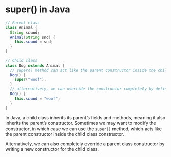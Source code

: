 # super() in Java

```java
// Parent class
class Animal {
  String sound;
  Animal(String snd) {
    this.sound = snd;
  }
}
 
// Child class
class Dog extends Animal { 
  // super() method can act like the parent constructor inside the child class constructor.
  Dog() {
    super("woof");
  } 
  // alternatively, we can override the constructor completely by defining a new constructor.
  Dog() {
    this.sound = "woof";
  }
}
```

In Java, a child class inherits its parent’s fields and methods, meaning it also inherits the parent’s constructor. Sometimes we may want to modify the constructor, in which case we can use the `super()` method, which acts like the parent constructor inside the child class constructor.

Alternatively, we can also completely override a parent class constructor by writing a new constructor for the child class.